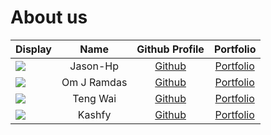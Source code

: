 # About us

 Display                                             |    Name     |             Github Profile             |              Portfolio              
-----------------------------------------------------|:-----------:|:--------------------------------------:|:-----------------------------------:
 ![](https://via.placeholder.com/100.png?text=Photo) |  Jason-Hp   |     [Github](https://github.com/)      |  [Portfolio](team/johndoe.md)  
 ![](https://via.placeholder.com/100.png?text=Photo) | Om J Ramdas | [Github](https://github.com/OmJRamdas) | [Portfolio](team/omjramdas.md) 
 ![](https://via.placeholder.com/100.png?text=Photo) |  Teng Wai   | [Github](https://github.com/adoorknob) |       [Portfolio](team/TengWai.md)        
 ![](https://via.placeholder.com/100.png?text=Photo) |   Kashfy    |     [Github](https://github.com/)      | [Portfolio](team/kashfyzul.md) 
